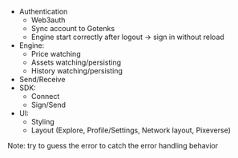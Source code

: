 - Authentication
  - Web3auth
  - Sync account to Gotenks
  - Engine start correctly after logout -> sign in without reload
- Engine:
  - Price watching
  - Assets watching/persisting
  - History watching/persisting
- Send/Receive
- SDK:
  - Connect
  - Sign/Send
- UI:
  - Styling
  - Layout (Explore, Profile/Settings, Network layout, Pixeverse)

Note: try to guess the error to catch the error handling behavior
